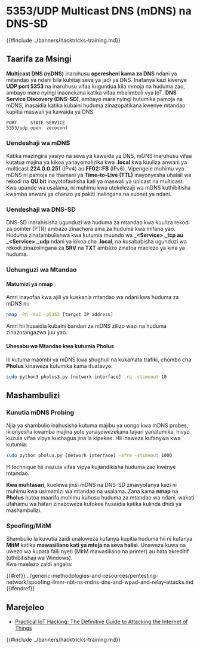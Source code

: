 # 5353/UDP Multicast DNS (mDNS) na DNS-SD

{{#include ../banners/hacktricks-training.md}}

## **Taarifa za Msingi**

**Multicast DNS (mDNS)** inaruhusu **operesheni kama za DNS** ndani ya mitandao ya ndani bila kuhitaji seva ya jadi ya DNS. Inafanya kazi kwenye **UDP port 5353** na inaruhusu vifaa kugundua kila mmoja na huduma zao, ambayo mara nyingi inaonekana katika vifaa mbalimbali vya IoT. **DNS Service Discovery (DNS-SD)**, ambayo mara nyingi hutumika pamoja na mDNS, inasaidia katika kubaini huduma zinazopatikana kwenye mtandao kupitia maswali ya kawaida ya DNS.
```
PORT     STATE SERVICE
5353/udp open  zeroconf
```
### **Uendeshaji wa mDNS**

Katika mazingira yasiyo na seva ya kawaida ya DNS, mDNS inaruhusu vifaa kutatua majina ya kikoa yanayomalizika kwa **.local** kwa kuuliza anwani ya multicast **224.0.0.251** (IPv4) au **FF02::FB** (IPv6). Vipengele muhimu vya mDNS ni pamoja na thamani ya **Time-to-Live (TTL)** inayonyesha uhalali wa rekodi na **QU bit** inayotofautisha kati ya maswali ya unicast na multicast. Kwa upande wa usalama, ni muhimu kwa utekelezaji wa mDNS kuthibitisha kwamba anwani ya chanzo ya pakiti inalingana na subnet ya ndani.

### **Uendeshaji wa DNS-SD**

DNS-SD inarahisisha ugunduzi wa huduma za mtandao kwa kuuliza rekodi za pointer (PTR) ambazo zinachora aina za huduma kwa mifano yao. Huduma zinatambulishwa kwa kutumia muundo wa **\_\<Service>.\_tcp au \_\<Service>.\_udp** ndani ya kikoa cha **.local**, na kusababisha ugunduzi wa rekodi zinazolingana za **SRV** na **TXT** ambazo zinatoa maelezo ya kina ya huduma.

### **Uchunguzi wa Mtandao**

#### **Matumizi ya nmap**

Amri inayofaa kwa ajili ya kuskania mtandao wa ndani kwa huduma za mDNS ni:
```bash
nmap -Pn -sUC -p5353 [target IP address]
```
Amri hii husaidia kubaini bandari za mDNS zilizo wazi na huduma zinazotangazwa juu yao.

#### **Uhesabu wa Mtandao kwa kutumia Pholus**

Ili kutuma maombi ya mDNS kwa shughuli na kukamata trafiki, chombo cha **Pholus** kinaweza kutumika kama ifuatavyo:
```bash
sudo python3 pholus3.py [network interface] -rq -stimeout 10
```
## Mashambulizi

### **Kunutia mDNS Probing**

Njia ya shambulio inahusisha kutuma majibu ya uongo kwa mDNS probes, ikionyesha kwamba majina yote yanayowezekana tayari yanatumika, hivyo kuzuia vifaa vipya kuchagua jina la kipekee. Hii inaweza kufanywa kwa kutumia:
```bash
sudo python pholus.py [network interface] -afre -stimeout 1000
```
H technique hii inazuia vifaa vipya kujiandikisha huduma zao kwenye mtandao.

**Kwa muhtasari**, kuelewa jinsi mDNS na DNS-SD zinavyofanya kazi ni muhimu kwa usimamizi wa mtandao na usalama. Zana kama **nmap** na **Pholus** hutoa maarifa muhimu kuhusu huduma za mtandao wa ndani, wakati ufahamu wa hatari zinazoweza kutokea husaidia katika kulinda dhidi ya mashambulizi.

### Spoofing/MitM

Shambulio la kuvutia zaidi unaloweza kufanya kupitia huduma hii ni kufanya **MitM** katika **mawasiliano kati ya mteja na seva halisi**. Unaweza kuwa na uwezo wa kupata faili nyeti (MitM mawasiliano na printer) au hata akreditif (uthibitishaji wa Windows).\
Kwa maelezo zaidi angalia:

{{#ref}}
../generic-methodologies-and-resources/pentesting-network/spoofing-llmnr-nbt-ns-mdns-dns-and-wpad-and-relay-attacks.md
{{#endref}}

## Marejeleo

- [Practical IoT Hacking: The Definitive Guide to Attacking the Internet of Things](https://books.google.co.uk/books/about/Practical_IoT_Hacking.html?id=GbYEEAAAQBAJ&redir_esc=y)

{{#include ../banners/hacktricks-training.md}}
